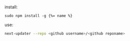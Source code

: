 install:

```
sudo npm install -g {%= name %}
```

use:

```sh
next-updater --repo <github username>/<github reponame>
```
